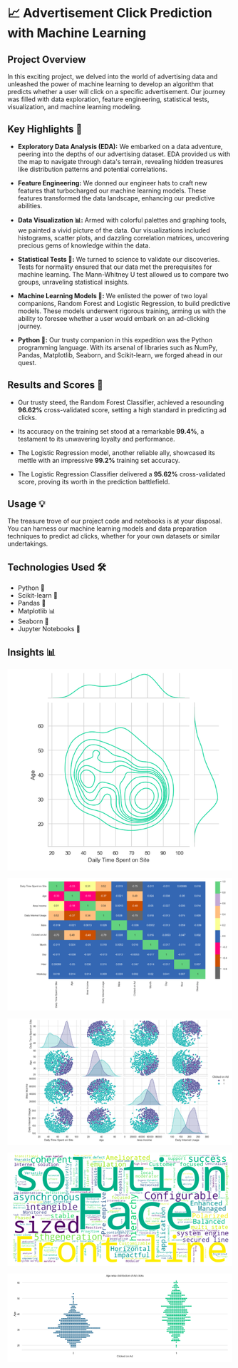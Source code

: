 # 📈 Advertisement Click Prediction with Machine Learning

## Project Overview

In this exciting project, we delved into the world of advertising data and unleashed the power of machine learning to develop an algorithm that predicts whether a user will click on a specific advertisement. Our journey was filled with data exploration, feature engineering, statistical tests, visualization, and machine learning modeling.

## Key Highlights 🌟

- **Exploratory Data Analysis (EDA):** We embarked on a data adventure, peering into the depths of our advertising dataset. EDA provided us with the map to navigate through data's terrain, revealing hidden treasures like distribution patterns and potential correlations.

- **Feature Engineering:** We donned our engineer hats to craft new features that turbocharged our machine learning models. These features transformed the data landscape, enhancing our predictive abilities.

- **Data Visualization 📊:** Armed with colorful palettes and graphing tools, we painted a vivid picture of the data. Our visualizations included histograms, scatter plots, and dazzling correlation matrices, uncovering precious gems of knowledge within the data.

- **Statistical Tests 🔬:** We turned to science to validate our discoveries. Tests for normality ensured that our data met the prerequisites for machine learning. The Mann-Whitney U test allowed us to compare two groups, unraveling statistical insights.

- **Machine Learning Models 🤖:** We enlisted the power of two loyal companions, Random Forest and Logistic Regression, to build predictive models. These models underwent rigorous training, arming us with the ability to foresee whether a user would embark on an ad-clicking journey.

- **Python 🐍:** Our trusty companion in this expedition was the Python programming language. With its arsenal of libraries such as NumPy, Pandas, Matplotlib, Seaborn, and Scikit-learn, we forged ahead in our quest.

## Results and Scores 🚀

- Our trusty steed, the Random Forest Classifier, achieved a resounding **96.62%** cross-validated score, setting a high standard in predicting ad clicks.

- Its accuracy on the training set stood at a remarkable **99.4%**, a testament to its unwavering loyalty and performance.

- The Logistic Regression model, another reliable ally, showcased its mettle with an impressive **99.2%** training set accuracy.

- The Logistic Regression Classifier delivered a **95.62%** cross-validated score, proving its worth in the prediction battlefield.

## Usage 💡

The treasure trove of our project code and notebooks is at your disposal. You can harness our machine learning models and data preparation techniques to predict ad clicks, whether for your own datasets or similar undertakings.

## Technologies Used 🛠

- Python 🐍
- Scikit-learn 🤖
- Pandas 🐼
- Matplotlib 📊
- Seaborn 🌌
- Jupyter Notebooks 📓

## Insights 📊

![alt text](https://github.com/RRaghulRajkumar/Advertisement-Click-Prediction-with-Machine-Learning/blob/main/visualizations/image1.png)

![alt text](https://github.com/RRaghulRajkumar/Advertisement-Click-Prediction-with-Machine-Learning/blob/main/visualizations/image2.png)

![alt text](https://github.com/RRaghulRajkumar/Advertisement-Click-Prediction-with-Machine-Learning/blob/main/visualizations/image3.png)

![alt text](https://github.com/RRaghulRajkumar/Advertisement-Click-Prediction-with-Machine-Learning/blob/main/visualizations/image4.png)

![alt text](https://github.com/RRaghulRajkumar/Advertisement-Click-Prediction-with-Machine-Learning/blob/main/visualizations/image5.png)

